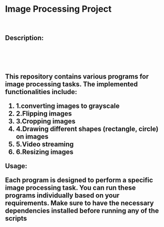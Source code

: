 **<h1>Image Processing Project</h1>**
<Br>
**<h2>Description:<h2>**
</Br>
<Br>
<p>This repository contains various programs for image processing tasks. The implemented functionalities include:</p>
<ol>
  <li>1.converting images to grayscale</li>
  <li>2.Flipping images</li>
  <li>3.Cropping images</li>
  <li>4.Drawing different shapes (rectangle, circle) on images</li>
  <li>5.Video streaming</li>
  <li>6.Resizing images</li>
</ol>
Usage:
<p>Each program is designed to perform a specific image processing task. You can run these programs individually based on your requirements. Make sure to have the necessary dependencies installed before running any of the scripts</p>
